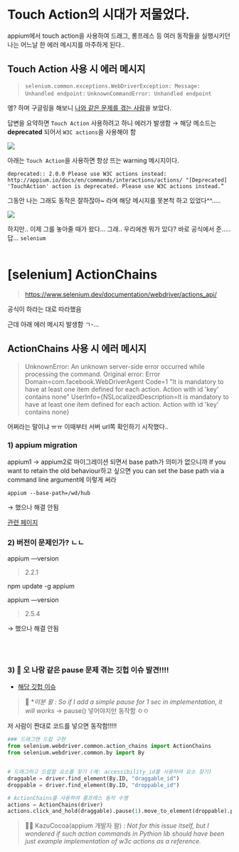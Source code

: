 # Touch Action의 시대가 저물었다.

appium에서 touch action을 사용하여 드래그, 롱프레스 등 여러 동작들을 실행시키던 나는 어느날 한 에러 메시지를 마주하게 된다..



## Touch Action 사용 시 에러 메시지

> `selenium.common.exceptions.WebDriverException: Message: Unhandled endpoint:`
`UnknownCommandError: Unhandled endpoint`



엥? 하며 구글링을 해보니 [나와 같은 문제를 겪는 사람](https://discuss.appium.io/t/unsupportedcommandexception-unhandled-endpoint-error-displayed-when-performing-touch-operations/41916/3)을 보았다.

답변을 요약하면 `Touch Action` 사용하려고 하니 에러가 발생함 → 해당 메소드는 **deprecated** 되어서 `W3C actions`을 사용해야 함



![](https://velog.velcdn.com/images/songgaram/post/419cf158-0fe1-4ada-891d-cb2882dc57d3/image.png)

아래는 `Touch Action`을 사용하면 항상 뜨는 warning 메시지이다.

`deprecated:: 2.0.0
        Please use W3C actions instead: http://appium.io/docs/en/commands/interactions/actions/
 "[Deprecated] 'TouchAction' action is deprecated. Please use W3C actions instead.”`


그동안 나는 그래도 동작은 잘하잖아~ 라며 해당 메시지를 못본척 하고 있었다^^.....

![](https://velog.velcdn.com/images/songgaram/post/fddb5464-652d-4349-bb21-cd05cce2908d/image.jpeg)



하지만.. 이제 그를 놓아줄 때가 왔다... 그래.. 우리에겐 뭐가 있다? 바로 공식에서 준…..답… `selenium` 
<br>
<br>


# [selenium] ActionChains

> https://www.selenium.dev/documentation/webdriver/actions_api/

공식이 하라는 대로 따라했음

근데 아래 에러 메시지 발생함 ㄱ-...

## ActionChains 사용 시 에러 메시지

> UnknownError: An unknown server-side error occurred while processing the command. Original error: Error Domain=com.facebook.WebDriverAgent Code=1 "It is mandatory to have at least one item defined for each action. Action with id 'key' contains none" UserInfo={NSLocalizedDescription=It is mandatory to have at least one item defined for each action. Action with id 'key' contains none}



어쩌라는 말이냐 ㅠㅠ 이때부터 서버 url쪽 확인하기 시작했다..

### 1) appium migration

appium1 → appium2로 마이그레이션 되면서 base path가 의미가 없으니까 If you want to retain the old behaviour하고 싶으면 you can set the base path via a command line argument에 이렇게 써라

`appium --base-path=/wd/hub`

→ 했으나 해결 안됨

[관련 페이지](https://appium.io/docs/en/2.0/guides/migrating-1-to-2/)

### 2) 버전이 문제인가? ㄴㄴ

appium —version

>2.2.1

npm update -g appium

appium —version

>2.5.4

→ 했으나 해결 안됨

<br>
<br>

### 3) 🚨 오 나랑 같은 pause 문제 겪는 깃헙 이슈 발견!!!!

- [해당 깃헙 이슈](https://github.com/appium/python-client/issues/955)



> 🙍‍ **이분 왈 : *So if I add a simple pause for 1 sec in implementation, it will works**
   → pause() 넣어야지만 동작함 ㅇㅇ

저 사람이 짠대로 코드를 넣으면 동작함!!!!!



```python
### 드래그앤 드랍 구현
from selenium.webdriver.common.action_chains import ActionChains
from selenium.webdriver.common.by import By


# 드래그하고 드랍할 요소를 찾기 (예: accessibility_id를 사용하여 요소 찾기)
draggable = driver.find_element(By.ID, "draggable_id")
droppable = driver.find_element(By.ID, "droppable_id")

# ActionChains를 사용하여 롱프레스 동작 수행
actions = ActionChains(driver)
actions.click_and_hold(draggable).pause(1).move_to_element(droppable).perform()  # 요소를 클릭한 채로 드래그 한 후 드랍
```


>🤷‍♂️ KazuCocoa(appium 개발자 왈) :
> *Not for this issue itself, but I wondered if such action commands in Pythion lib should have been just example implementation of w3c actions as a reference.*

